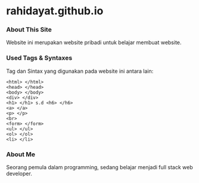 # rahidayat.github.io

### About This Site
Website ini merupakan website pribadi untuk belajar membuat website. 

### Used Tags & Syntaxes
Tag dan Sintax yang digunakan pada website ini antara lain:
```
<html> </html>
<head> </head>
<body> </body>
<div> </div>
<h1> </h1> s.d <h6> </h6>
<a> </a>
<p> </p>
<br>
<form> </form>
<ul> </ul>
<ol> </ol>
<li> </li>
```


### About Me
Seorang pemula dalam programming, sedang belajar menjadi full stack web developer.
